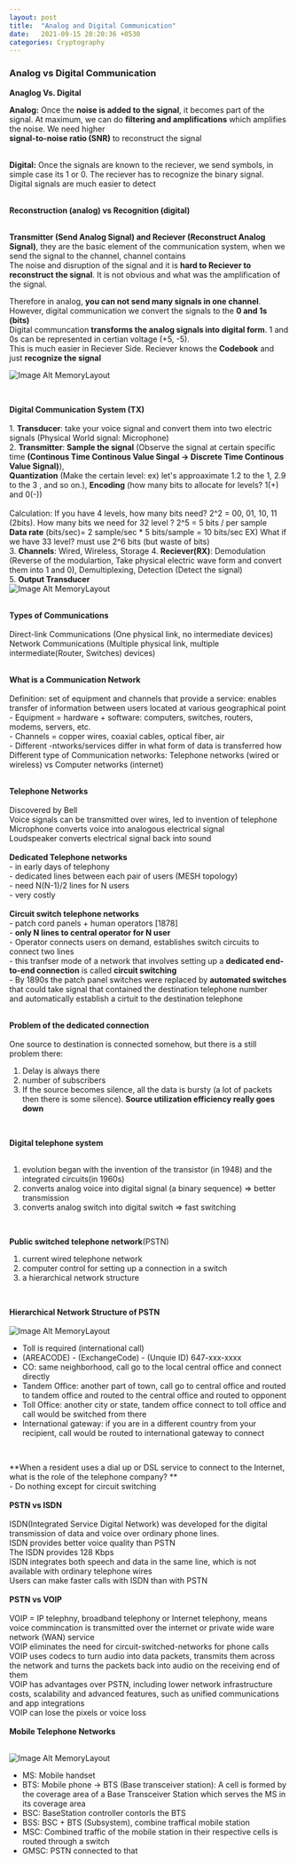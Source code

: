 ```yaml
---
layout: post
title:  "Analog and Digital Communication"
date:   2021-09-15 20:20:36 +0530
categories: Cryptography
---
```


### **Analog vs Digital Communication** <br/>


**Anaglog Vs. Digital** <br/>

**Analog:** Once the **noise is added to the signal**, it becomes part of the signal. At maximum, we can do **filtering and amplifications** which amplifies the noise. We need higher <br/>
**signal-to-noise ratio (SNR)** to reconstruct the signal <br/>
<br/>

**Digital:** Once the signals are known to the reciever, we send symbols, in simple case its 1 or 0. The reciever has to recognize the binary signal. Digital signals are much easier to detect <br/>
<br/>

**Reconstruction (analog) vs Recognition (digital)**<br/>
<br/>

**Transmitter (Send Analog Signal) and Reciever (Reconstruct Analog Signal)**, they are the basic element of the communication system, when we send the signal to the channel, channel contains <br/> 
The noise and disruption of the signal and it is **hard to Reciever to reconstruct the signal**. It is not obvious and what was the amplification of the signal. <br/> 

Therefore in analog, **you can not send many signals in one channel**. However, digital communication we convert the signals to the **0 and 1s (bits)** <br/>
Digital communcation **transforms the analog signals into digital form**. 1 and 0s can be represented in certian voltage (+5, -5).  <br/>
This is much easier in Reciever Side. Reciever knows the **Codebook** and just **recognize the signal** <br/> 


![Image Alt MemoryLayout](/assets/network5.png) <br/>

 <br/>

 **Digital Communication System (TX)** <br/>
<br/>
    1. **Transducer**: take your voice signal and convert them into two electric signals (Physical World signal: Microphone)<br/>
    2. **Transmitter**: **Sample the signal** (Observe the signal at certain specific time **(Continous Time Continous Value Singal -> Discrete Time Continous Value Signal)**), <br/>
     **Quantization** (Make the certain level: ex) let's approaximate 1.2 to the 1, 2.9 to the 3 , and so on.), **Encoding** (how many bits to allocate for levels? 1(+) and 0(-)) <br/>
     <br/>
     Calculation: If you have 4 levels, how many bits need? 2^2 = 00, 01, 10, 11 (2bits). How many bits we need for 32 level ?  2^5 = 5 bits / per sample <br/>
     **Data rate** (bits/sec)= 2 sample/sec * 5 bits/sample = 10 bits/sec   EX) What if we have 33 level? must use 2^6 bits (but waste of bits) <br/>
    3. **Channels**: Wired, Wireless, Storage
    4. **Reciever(RX)**: Demodulation (Reverse of the modulartion, Take physical electric wave form and convert them into 1 and 0), Demultiplexing, Detection (Detect the signal) <br/>
    5. **Output Transducer**
    <br/>
    ![Image Alt MemoryLayout](/assets/network6.png) <br/>
<br/>

**Types of Communications** <br/>
<br/>
Direct-link Communications (One physical link, no intermediate devices) <br/>
Network Communications (Multiple physical link, multiple intermediate(Router, Switches) devices) <br/>
<br/>

**What is a Communication Network** <br/>
<br/>
Definition: set of equipment and channels that provide a service: enables transfer of information between users located at various geographical point <br/>
    - Equipment = hardware + software: computers, switches, routers, modems, servers, etc. <br/>
    - Channels = copper wires, coaxial cables, optical fiber, air <br/>
    - Different -ntworks/services differ in what form of data is transferred how <br/>
Different type of Communication networks: Telephone networks (wired or wireless) vs Computer networks (internet) <br/>
<br/>

**Telephone Networks** <br/>
<br/>
Discovered by Bell <br/>
Voice signals can be transmitted over wires, led to invention of telephone <br/>
Microphone converts voice into analogous electrical signal <br/>
Loudspeaker converts electrical signal back into sound <br/>
<br/>
**Dedicated Telephone networks**<br/>
    - in early days of telephony <br/>
    - dedicated lines between each pair of users (MESH topology) <br/>
    - need N(N-1)/2 lines for N users <br/>
    - very costly <br/>
<br/>
**Circuit switch telephone networks** <br/>
    - patch cord panels + human operators [1878]<br/>
    - **only N lines to central operator for N user** <br/>
    - Operator connects users on demand, establishes switch circuits to connect two lines <br/>
    - this tranfser mode of a network that involves setting up a **dedicated end-to-end connection** is called **circuit switching** <br/>
    - By 1890s the patch panel switches were replaced by **automated switches** that could take signal that contained the destination telephone number <br/>
        and automatically establish a cirtuit to the destination telephone <br/>
<br/>

**Problem of the dedicated connection** <br/>
<br/>
One source to destination is connected somehow, but there is a still problem there: <br/>
1. Delay is always there <br/>
2. number of subscribers <br/>
3. If the source becomes silence, all the data is bursty (a lot of packets then there is some silence). **Source utilization efficiency really goes down** <br/>
<br/>

**Digital telephone system**<br/>
<br/>

1. evolution began with the invention of the transistor (in 1948) and the integrated circuits(in 1960s) <br/>
2. converts analog voice into digital signal (a binary sequence) => better transmission <br/>
3. converts analog switch into digital switch => fast switching <br/>
<br/>

**Public switched telephone network**(PSTN) <br/>
1. current wired telephone network  <br/>
2. computer control for setting up a connection in a switch <br/>
3. a hierarchical network structure  <br/>
<br/>

**Hierarchical Network Structure of PSTN** <br/>
<br/>
![Image Alt MemoryLayout](/assets/network7.png) <br/>
- Toll is required (international call) <br/>
- (AREACODE) - (ExchangeCode) - (Unquie ID) 647-xxx-xxxx <br/>
- CO: same neighborhood, call go to the local central office and connect directly <br/>
- Tandem Office: another part of town, call go to central office and routed to tandem office and routed to the central office and routed to opponent  <br/>
- Toll Office: another city or state, tandem office connect to toll office and call would be switched from there <br/>
- International gateway: if you are in a different country from your recipient, call would be routed to international gateway to connect <br/>
<br/>

**When a resident uses a dial up or DSL service to connect to the Internet, what is the role of the telephone company? **<br/>
    - Do nothing except for circuit switching <br/>
<br/>
**PSTN vs ISDN** <br/>
<br/>
ISDN(Integrated Service Digital Network) was developed for the digital transmission of data and voice over ordinary phone lines. <br/>
ISDN provides better voice quality than PSTN <br/>
The ISDN provides 128 Kbps <br/>
ISDN integrates both speech and data in the same line, which is not available with ordinary telephone wires <br/>
Users can make faster calls with ISDN than with PSTN <br/>
<br/>
**PSTN vs VOIP** <br/>
<br/>
VOIP = IP telephny, broadband telephony or Internet telephony, means voice commincation is transmitted over the internet or private wide ware network (WAN) service <br/>
VOIP eliminates the need for circuit-switched-networks for phone calls <br/>
VOIP uses codecs to turn audio into data packets, transmits them across the network and turns the packets back into audio on the receiving end of them <br/>
VOIP has advantages over PSTN, including lower network infrastructure costs, scalability and advanced features, such as unified communications and app integrations <br/>
VOIP can lose the pixels or voice loss <br/>
<br/>
**Mobile Telephone Networks** <br/>
<br/>

![Image Alt MemoryLayout](/assets/network7.png) <br/>
- MS: Mobile handset <br/>
- BTS: Mobile phone -> BTS (Base transceiver station): A cell is formed by the coverage area of a Base Transceiver Station which serves the MS in its coverage area <br/>
- BSC: BaseStation controller contorls the BTS<br/>
- BSS: BSC + BTS (Subsystem), combine traffical mobile station <br/>
- MSC: Combined traffic of the mobile station in their respective cells is routed through a switch<br/>
- GMSC: PSTN connected to that <br/>

